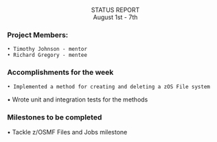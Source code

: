 <p align=center> 
  STATUS REPORT <br>
  August 1st - 7th
 
### Project Members:

	• Timothy Johnson - mentor
	• Richard Gregory - mentee

### Accomplishments for the week

	• Implemented a method for creating and deleting a zOS File system
  • Wrote unit and integration tests for the methods
	
### Milestones to be completed

  • Tackle z/OSMF Files and Jobs milestone
